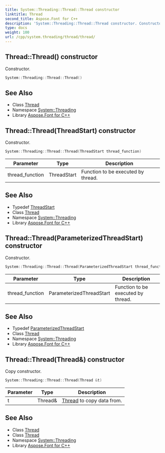 ```yaml
---
title: System::Threading::Thread::Thread constructor
linktitle: Thread
second_title: Aspose.Font for C++
description: 'System::Threading::Thread::Thread constructor. Constructor in C++.'
type: docs
weight: 100
url: /cpp/system.threading/thread/thread/
---
```

## Thread::Thread() constructor


Constructor.

```cpp
System::Threading::Thread::Thread()
```

## See Also

* Class [Thread](../)
* Namespace [System::Threading](../../)
* Library [Aspose.Font for C++](../../../)
## Thread::Thread(ThreadStart) constructor


Constructor.

```cpp
System::Threading::Thread::Thread(ThreadStart thread_function)
```


| Parameter | Type | Description |
| --- | --- | --- |
| thread_function | ThreadStart | Function to be executed by thread. |

## See Also

* Typedef [ThreadStart](../../threadstart/)
* Class [Thread](../)
* Namespace [System::Threading](../../)
* Library [Aspose.Font for C++](../../../)
## Thread::Thread(ParameterizedThreadStart) constructor


Constructor.

```cpp
System::Threading::Thread::Thread(ParameterizedThreadStart thread_function)
```


| Parameter | Type | Description |
| --- | --- | --- |
| thread_function | ParameterizedThreadStart | Function to be executed by thread. |

## See Also

* Typedef [ParameterizedThreadStart](../../parameterizedthreadstart/)
* Class [Thread](../)
* Namespace [System::Threading](../../)
* Library [Aspose.Font for C++](../../../)
## Thread::Thread(Thread\&) constructor


Copy constructor.

```cpp
System::Threading::Thread::Thread(Thread &t)
```


| Parameter | Type | Description |
| --- | --- | --- |
| t | Thread\& | [Thread](../) to copy data from. |

## See Also

* Class [Thread](../)
* Class [Thread](../)
* Namespace [System::Threading](../../)
* Library [Aspose.Font for C++](../../../)
